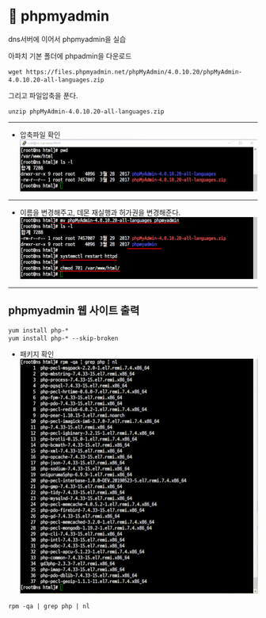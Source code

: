 # 📘 phpmyadmin

dns서버에 이어서 phpmyadmin을 실습

아파치 기본 폴더에 phpadmin을 다운로드
```
wget https://files.phpmyadmin.net/phpMyAdmin/4.0.10.20/phpMyAdmin-4.0.10.20-all-languages.zip

```
그리고 파일압축을 푼다.
```
unzip phpMyAdmin-4.0.10.20-all-languages.zip
```
---
- 압축파일 확인
![var/www/html](./img/어드민img/1.png)

---
- 이름을 변경해주고, 데몬 재실행과 허가권을 변경해준다.
![var/www/html](./img/어드민img/2.png)

---

## phpmyadmin 웹 사이트 출력
```
yum install php-*
yum install php-* --skip-broken
```
- 패키지 확인
![var/www/html](./img/어드민img/3.png)
```
rpm -qa | grep php | nl
```
